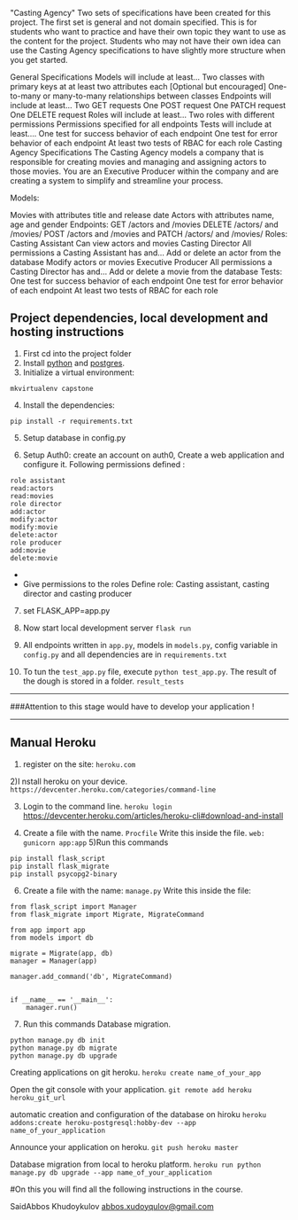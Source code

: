 "Casting Agency"
Two sets of specifications have been created for this project. The first set is general and not domain specified. This is for students who want to practice and have their own topic they want to use as the content for the project. Students who may not have their own idea can use the Casting Agency specifications to have slightly more structure when you get started.

General Specifications
Models will include at least…
Two classes with primary keys at at least two attributes each
[Optional but encouraged] One-to-many or many-to-many relationships between classes
Endpoints will include at least…
Two GET requests
One POST request
One PATCH request
One DELETE request
Roles will include at least…
Two roles with different permissions
Permissions specified for all endpoints
Tests will include at least….
One test for success behavior of each endpoint
One test for error behavior of each endpoint
At least two tests of RBAC for each role
Casting Agency Specifications
The Casting Agency models a company that is responsible for creating movies and managing and assigning actors to those movies. You are an Executive Producer within the company and are creating a system to simplify and streamline your process.

Models:

Movies with attributes title and release date
Actors with attributes name, age and gender
Endpoints:
GET /actors and /movies
DELETE /actors/ and /movies/
POST /actors and /movies and
PATCH /actors/ and /movies/
Roles:
Casting Assistant
Can view actors and movies
Casting Director
All permissions a Casting Assistant has and…
Add or delete an actor from the database
Modify actors or movies
Executive Producer
All permissions a Casting Director has and…
Add or delete a movie from the database
Tests:
One test for success behavior of each endpoint
One test for error behavior of each endpoint
At least two tests of RBAC for each role

## Project dependencies, local development and hosting instructions

1. First cd into the project folder
2. Install [python](https://www.python.org/downloads/) and [postgres](https://www.postgresql.org/download/).
3. Initialize a virtual environment:
```
mkvirtualenv capstone
``` 
4. Install the dependencies:
```
pip install -r requirements.txt
```
5. Setup database in config.py

6. Setup Auth0:
  create an account on auth0, Create a web application and configure it.
  Following permissions defined :
 ``` 
 role assistant
 read:actors
 read:movies
 role director
 add:actor
 modify:actor
 modify:movie 
 delete:actor
 role producer
 add:movie
 delete:movie
 ```
 - 
 - Give permissions to the roles
  Define role: Casting assistant, casting director and casting producer 
7. set FLASK_APP=app.py

8. Now start local development server
```flask run ```

9. All endpoints written in ```app.py```, models in ```models.py```, config variable in ```config.py``` and all dependencies are in ```requirements.txt```
10. To tun the ```test_app.py``` file, execute ```python test_app.py```.
  The result of the dough is stored in a folder. 
  ```result_tests```
____________________________________________

###Attention to this stage would have to develop your application !
____________________________________________




## Manual Heroku 
1) register on the site:
```heroku.com```

2)I nstall heroku on your device.
```https://devcenter.heroku.com/categories/command-line```

3) Login to the command line.
```heroku login```
https://devcenter.heroku.com/articles/heroku-cli#download-and-install

4) Create a file with the name.
```Procfile```
Write this inside the file.
```web: gunicorn app:app```
5)Run this commands
```
pip install flask_script
pip install flask_migrate
pip install psycopg2-binary
```
6) Create a file with the name: 
```manage.py```
Write this inside the file:
```
from flask_script import Manager
from flask_migrate import Migrate, MigrateCommand

from app import app
from models import db

migrate = Migrate(app, db)
manager = Manager(app)

manager.add_command('db', MigrateCommand)


if __name__ == '__main__':
    manager.run()
```
7) Run this commands
Database migration.
```
python manage.py db init
python manage.py db migrate
python manage.py db upgrade
```
Creating applications on git heroku.
```heroku create name_of_your_app```

Open the git console with your application.
```git remote add heroku heroku_git_url```

automatic creation and configuration of the database on hiroku
```heroku addons:create heroku-postgresql:hobby-dev --app name_of_your_application```

Announce your application on heroku.
```git push heroku master```

Database migration from local to heroku platform.
```heroku run python manage.py db upgrade --app name_of_your_application```


#On this you will find all the following instructions in the course.


SaidAbbos Khudoykulov abbos.xudoyqulov@gmail.com

